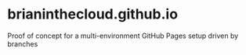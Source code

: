 # brianinthecloud.github.io
Proof of concept for a multi-environment GitHub Pages setup driven by branches
